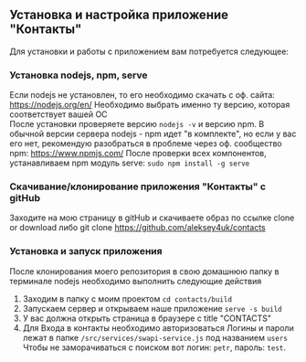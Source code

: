 
## Установка и настройка приложение "Контакты"

Для установки и работы с приложением вам потребуется следующее:

### Установка nodejs, npm, serve

Если nodejs не установлен, то его необходимо скачать с оф. сайта: https://nodejs.org/en/
Необходимо выбрать именно ту версию, которая соответствует вашей ОС<br />
После установки проверяете версию `nodejs -v` и версию npm.
В обычной версии сервера nodejs - npm идет "в комплекте", но если у вас его нет, рекомендую разобраться в проблеме через оф. сообщество npm: https://www.npmjs.com/
После проверки всех компонентов, устанавливаем npm модуль serve: `sudo npm install -g serve`

### Скачивание/клонирование приложения "Контакты" с gitHub

Заходите на мою страницу в gitHub и скачиваете образ по ссылке clone or download либо git clone https://github.com/aleksey4uk/contacts

### Установка и запуск приложения

После клонирования моего репозитория в свою домашнюю папку в терминале nodejs необходимо выполнить следующие действия
1) Заходим в папку с моим проектом
`cd contacts/build`
2) Запускаем сервер и открываем наше приложение
`serve -s build`
3) У вас должна открыть страница в браузере с title "CONTACTS"
4) Для Входа в контакты необходимо авторизоваться
Логины и пароли лежат в папке `/src/services/swapi-service.js` под названием `users`
Чтобы не заморачиваться с поиском вот логин: `petr`, пароль: `test`.
